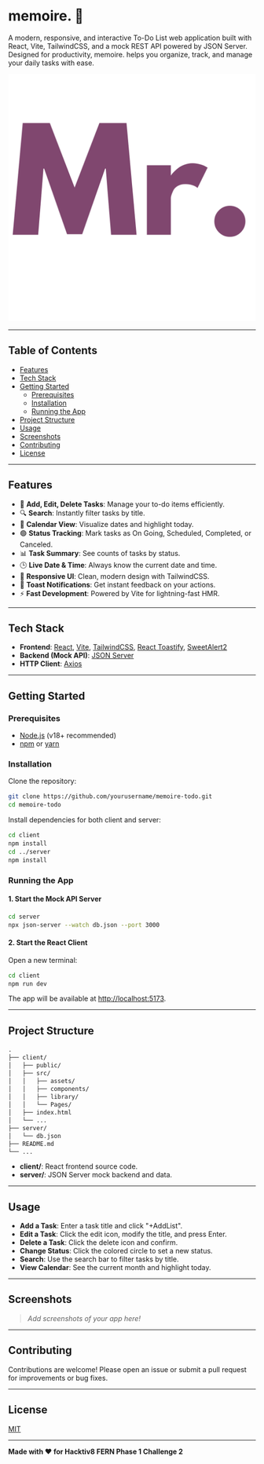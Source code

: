 # memoire. 📝

A modern, responsive, and interactive To-Do List web application built with React, Vite, TailwindCSS, and a mock REST API powered by JSON Server. Designed for productivity, memoire. helps you organize, track, and manage your daily tasks with ease.

![screenshot](client/public/IconHtml.png)

---

## Table of Contents

- [Features](#features)
- [Tech Stack](#tech-stack)
- [Getting Started](#getting-started)
  - [Prerequisites](#prerequisites)
  - [Installation](#installation)
  - [Running the App](#running-the-app)
- [Project Structure](#project-structure)
- [Usage](#usage)
- [Screenshots](#screenshots)
- [Contributing](#contributing)
- [License](#license)

---

## Features

- 📝 **Add, Edit, Delete Tasks**: Manage your to-do items efficiently.
- 🔍 **Search**: Instantly filter tasks by title.
- 📅 **Calendar View**: Visualize dates and highlight today.
- 🟢 **Status Tracking**: Mark tasks as On Going, Scheduled, Completed, or Canceled.
- 📊 **Task Summary**: See counts of tasks by status.
- 🕒 **Live Date & Time**: Always know the current date and time.
- 🎨 **Responsive UI**: Clean, modern design with TailwindCSS.
- 🔔 **Toast Notifications**: Get instant feedback on your actions.
- ⚡ **Fast Development**: Powered by Vite for lightning-fast HMR.

---

## Tech Stack

- **Frontend**: [React](https://react.dev/), [Vite](https://vitejs.dev/), [TailwindCSS](https://tailwindcss.com/), [React Toastify](https://fkhadra.github.io/react-toastify/), [SweetAlert2](https://sweetalert2.github.io/)
- **Backend (Mock API)**: [JSON Server](https://github.com/typicode/json-server)
- **HTTP Client**: [Axios](https://axios-http.com/)

---

## Getting Started

### Prerequisites

- [Node.js](https://nodejs.org/) (v18+ recommended)
- [npm](https://www.npmjs.com/) or [yarn](https://yarnpkg.com/)

### Installation

Clone the repository:

```sh
git clone https://github.com/yourusername/memoire-todo.git
cd memoire-todo
```

Install dependencies for both client and server:

```sh
cd client
npm install
cd ../server
npm install
```

### Running the App

#### 1. Start the Mock API Server

```sh
cd server
npx json-server --watch db.json --port 3000
```

#### 2. Start the React Client

Open a new terminal:

```sh
cd client
npm run dev
```

The app will be available at [http://localhost:5173](http://localhost:5173).

---

## Project Structure

```
.
├── client/
│   ├── public/
│   ├── src/
│   │   ├── assets/
│   │   ├── components/
│   │   ├── library/
│   │   └── Pages/
│   ├── index.html
│   └── ...
├── server/
│   └── db.json
├── README.md
└── ...
```

- **client/**: React frontend source code.
- **server/**: JSON Server mock backend and data.

---

## Usage

- **Add a Task**: Enter a task title and click "+AddList".
- **Edit a Task**: Click the edit icon, modify the title, and press Enter.
- **Delete a Task**: Click the delete icon and confirm.
- **Change Status**: Click the colored circle to set a new status.
- **Search**: Use the search bar to filter tasks by title.
- **View Calendar**: See the current month and highlight today.

---

## Screenshots

> _Add screenshots of your app here!_

---

## Contributing

Contributions are welcome! Please open an issue or submit a pull request for improvements or bug fixes.

---

## License

[MIT](LICENSE)

---

**Made with ❤️ for Hacktiv8 FERN Phase 1 Challenge 2**
